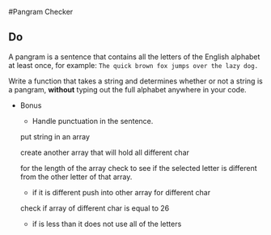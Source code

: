 #Pangram Checker


## Do
A pangram is a sentence that contains all the letters of the English alphabet at least once, for example: `The quick brown fox jumps over the lazy dog.`

Write a function that takes a string and determines whether or not a string is a pangram, **without** typing out the full alphabet anywhere in your code.


* Bonus
  * Handle punctuation in the sentence.


  put string in an array

  create another array that will hold all different char

  for the length of the array check to see if the selected letter is different from the other letter of that array.
   - if it is different push into other array for different char

  check if array of different char is equal to 26
  	- if is less than it does not use all of the letters
